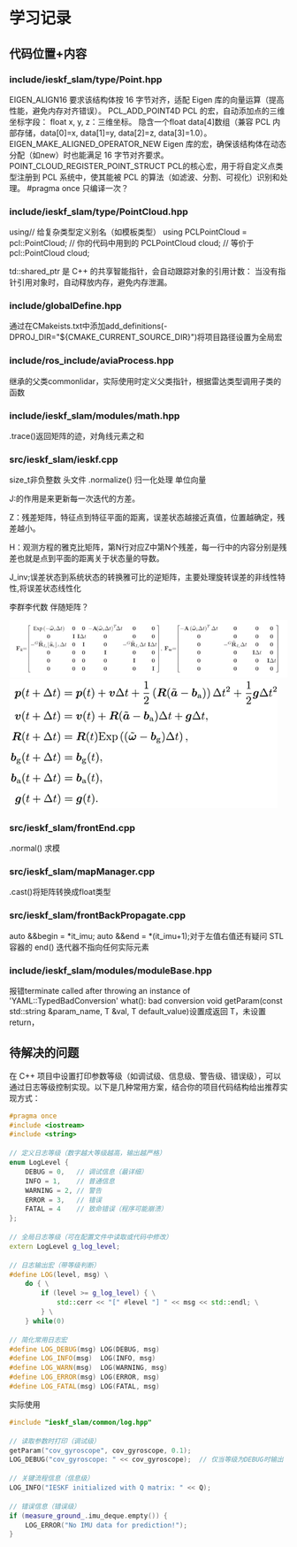 # 学习记录
## 代码位置+内容

### include/ieskf_slam/type/Point.hpp

EIGEN_ALIGN16
要求该结构体按 16 字节对齐，适配 Eigen 库的向量运算（提高性能，避免内存对齐错误）。
PCL_ADD_POINT4D
PCL 的宏，自动添加点的三维坐标字段：
float x, y, z：三维坐标。
隐含一个float data[4]数组（兼容 PCL 内部存储，data[0]=x, data[1]=y, data[2]=z, data[3]=1.0）。
EIGEN_MAKE_ALIGNED_OPERATOR_NEW
Eigen 库的宏，确保该结构体在动态分配（如new）时也能满足 16 字节对齐要求。
POINT_CLOUD_REGISTER_POINT_STRUCT
PCL的核心宏，用于将自定义点类型注册到 PCL 系统中，使其能被 PCL 的算法（如滤波、分割、可视化）识别和处理。
#pragma once
只编译一次？

### include/ieskf_slam/type/PointCloud.hpp

using// 给复杂类型定义别名（如模板类型）
using PCLPointCloud = pcl::PointCloud<Point>;  // 你的代码中用到的
PCLPointCloud cloud;  // 等价于 pcl::PointCloud<Point> cloud;

td::shared_ptr
是 C++ 的共享智能指针，会自动跟踪对象的引用计数：
当没有指针引用对象时，自动释放内存，避免内存泄漏。

### include/globalDefine.hpp
通过在CMakeists.txt中添加add_definitions(-DPROJ_DIR="${CMAKE_CURRENT_SOURCE_DIR}")将项目路径设置为全局宏

### include/ros_include/aviaProcess.hpp
继承的父类commonlidar，实际使用时定义父类指针，根据雷达类型调用子类的函数

### include/ieskf_slam/modules/math.hpp
.trace()返回矩阵的迹，对角线元素之和

### src/ieskf_slam/ieskf.cpp
size_t非负整数 头文件<cstddef>
.normalize() 归一化处理 单位向量

J:的作用是来更新每一次迭代的方差。

Z：残差矩阵，特征点到特征平面的距离，误差状态越接近真值，位置越确定，残差越小。

H：观测方程的雅克比矩阵，第N行对应Z中第N个残差，每一行中的内容分别是残差也就是点到平面的距离关于状态量的导数。

J_inv;误差状态到系统状态的转换雅可比的逆矩阵，主要处理旋转误差的非线性特性,将误差状态线性化

李群李代数 伴随矩阵？

![alt text](FxFw.png)
![alt text](状态更新方程.png)
### src/ieskf_slam/frontEnd.cpp
.normal() 求模

### src/ieskf_slam/mapManager.cpp
.cast<float>()将矩阵转换成float类型

### src/ieskf_slam/frontBackPropagate.cpp
auto &&begin = *it_imu;
auto &&end = *(it_imu+1);对于左值右值还有疑问
STL 容器的 end() 迭代器不指向任何实际元素

### include/ieskf_slam/modules/moduleBase.hpp
报错terminate called after throwing an instance of 'YAML::TypedBadConversion<double>'
  what():  bad conversion
void getParam(const std::string &param_name, T &val, T default_value)设置成返回 T，未设置return，

## 待解决的问题
在 C++ 项目中设置打印参数等级（如调试级、信息级、警告级、错误级），可以通过日志等级控制实现。以下是几种常用方案，结合你的项目代码结构给出推荐实现方式：

```C++
#pragma once
#include <iostream>
#include <string>

// 定义日志等级（数字越大等级越高，输出越严格）
enum LogLevel {
    DEBUG = 0,   // 调试信息（最详细）
    INFO = 1,    // 普通信息
    WARNING = 2, // 警告
    ERROR = 3,   // 错误
    FATAL = 4    // 致命错误（程序可能崩溃）
};

// 全局日志等级（可在配置文件中读取或代码中修改）
extern LogLevel g_log_level;

// 日志输出宏（带等级判断）
#define LOG(level, msg) \
    do { \
        if (level >= g_log_level) { \
            std::cerr << "[" #level "] " << msg << std::endl; \
        } \
    } while(0)

// 简化常用日志宏
#define LOG_DEBUG(msg) LOG(DEBUG, msg)
#define LOG_INFO(msg)  LOG(INFO, msg)
#define LOG_WARN(msg)  LOG(WARNING, msg)
#define LOG_ERROR(msg) LOG(ERROR, msg)
#define LOG_FATAL(msg) LOG(FATAL, msg)
```
实际使用
```C++
#include "ieskf_slam/common/log.hpp"

// 读取参数时打印（调试级）
getParam("cov_gyroscope", cov_gyroscope, 0.1);
LOG_DEBUG("cov_gyroscope: " << cov_gyroscope);  // 仅当等级为DEBUG时输出

// 关键流程信息（信息级）
LOG_INFO("IESKF initialized with Q matrix: " << Q);

// 错误信息（错误级）
if (measure_ground_.imu_deque.empty()) {
    LOG_ERROR("No IMU data for prediction!");
}
```